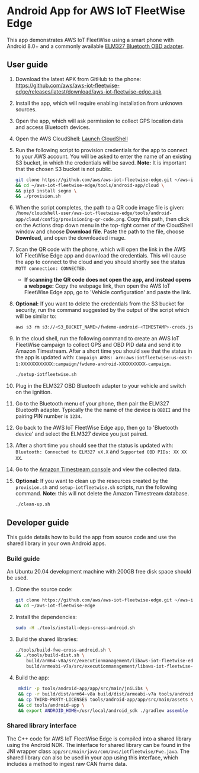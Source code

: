 # Android App for AWS IoT FleetWise Edge

This app demonstrates AWS IoT FleetWise using a smart phone with Android 8.0+ and a commonly
available [ELM327 Bluetooth OBD adapter](https://www.amazon.com/s?k=elm327+bluetooth).

## User guide

1. Download the latest APK from GitHub to the phone:
   https://github.com/aws/aws-iot-fleetwise-edge/releases/latest/download/aws-iot-fleetwise-edge.apk

1. Install the app, which will require enabling installation from unknown sources.

1. Open the app, which will ask permission to collect GPS location data and access Bluetooth
   devices.

1. Open the AWS CloudShell: [Launch CloudShell](https://console.aws.amazon.com/cloudshell/home)

1. Run the following script to provision credentials for the app to connect to your AWS account. You
   will be asked to enter the name of an existing S3 bucket, in which the credentials will be saved.
   **Note:** It is important that the chosen S3 bucket is not public.

   ```bash
   git clone https://github.com/aws/aws-iot-fleetwise-edge.git ~/aws-iot-fleetwise-edge \
   && cd ~/aws-iot-fleetwise-edge/tools/android-app/cloud \
   && pip3 install segno \
   && ./provision.sh
   ```

1. When the script completes, the path to a QR code image file is given:
   `/home/cloudshell-user/aws-iot-fleetwise-edge/tools/android-app/cloud/config/provisioning-qr-code.png`.
   Copy this path, then click on the Actions drop down menu in the top-right corner of the
   CloudShell window and choose **Download file**. Paste the path to the file, choose **Download**,
   and open the downloaded image.

1. Scan the QR code with the phone, which will open the link in the AWS IoT FleetWise Edge app and
   download the credentials. This will cause the app to connect to the cloud and you should shortly
   see the status `MQTT connection: CONNECTED`.

   - **If scanning the QR code does not open the app, and instead opens a webpage:** Copy the
     webpage link, then open the AWS IoT FleetWise Edge app, go to 'Vehicle configuration' and paste
     the link.

1. **Optional:** If you want to delete the credentials from the S3 bucket for security, run the
   command suggested by the output of the script which will be similar to:

   ```bash
   aws s3 rm s3://<S3_BUCKET_NAME>/fwdemo-android-<TIMESTAMP>-creds.json
   ```

1. In the cloud shell, run the following command to create an AWS IoT FleetWise campaign to collect
   GPS and OBD PID data and send it to Amazon Timestream. After a short time you should see that the
   status in the app is updated with:
   `Campaign ARNs: arn:aws:iotfleetwise:us-east-1:XXXXXXXXXXXX:campaign/fwdemo-android-XXXXXXXXXX-campaign`.

   ```bash
   ./setup-iotfleetwise.sh
   ```

1. Plug in the ELM327 OBD Bluetooth adapter to your vehicle and switch on the ignition.

1. Go to the Bluetooth menu of your phone, then pair the ELM327 Bluetooth adapter. Typically the the
   name of the device is `OBDII` and the pairing PIN number is `1234`.

1. Go back to the AWS IoT FleetWise Edge app, then go to 'Bluetooth device' and select the ELM327
   device you just paired.

1. After a short time you should see that the status is updated with:
   `Bluetooth: Connected to ELM327 vX.X` and `Supported OBD PIDs: XX XX XX`.

1. Go to the [Amazon Timestream console](https://us-east-1.console.aws.amazon.com/timestream/home)
   and view the collected data.

1. **Optional:** If you want to clean up the resources created by the `provision.sh` and
   `setup-iotfleetwise.sh` scripts, run the following command. **Note:** this will not delete the
   Amazon Timestream database.

   ```bash
   ./clean-up.sh
   ```

## Developer guide

This guide details how to build the app from source code and use the shared library in your own
Android apps.

### Build guide

An Ubuntu 20.04 development machine with 200GB free disk space should be used.

1. Clone the source code:

   ```bash
   git clone https://github.com/aws/aws-iot-fleetwise-edge.git ~/aws-iot-fleetwise-edge \
   && cd ~/aws-iot-fleetwise-edge
   ```

1. Install the dependencies:

   ```bash
   sudo -H ./tools/install-deps-cross-android.sh
   ```

1. Build the shared libraries:

   ```bash
   ./tools/build-fwe-cross-android.sh \
   && ./tools/build-dist.sh \
       build/arm64-v8a/src/executionmanagement/libaws-iot-fleetwise-edge.so:arm64-v8a \
       build/armeabi-v7a/src/executionmanagement/libaws-iot-fleetwise-edge.so:armeabi-v7a
   ```

1. Build the app:

   ```bash
    mkdir -p tools/android-app/app/src/main/jniLibs \
    && cp -r build/dist/arm64-v8a build/dist/armeabi-v7a tools/android-app/app/src/main/jniLibs \
    && cp THIRD-PARTY-LICENSES tools/android-app/app/src/main/assets \
    && cd tools/android-app \
    && export ANDROID_HOME=/usr/local/android_sdk ./gradlew assemble
   ```

### Shared library interface

The C++ code for AWS IoT FleetWise Edge is compiled into a shared library using the Android NDK. The
interface for shared library can be found in the JNI wrapper class
`app/src/main/java/com/aws/iotfleetwise/Fwe.java`. The shared library can also be used in your app
using this interface, which includes a method to ingest raw CAN frame data.
